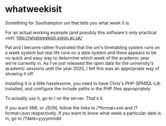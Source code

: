 whatweekisit
============

Something for Southampton uni that tells you what week it is.

For an actual working example (and possibly this software's only
practical use): http://whatweekisit.soton.ac.uk/

Pat and I became rather frustrated that the uni's timetabling
system runs on a week system but real life runs on a date system
and there appears to be no quick and easy way to determine which
week of the academic year we're currently in. As I've just
released the open data for the university's academic sessions
until the year 2020, I felt this was an appropriate way of
showing it off.

Installing it is a little hasslesome, you need to have
Chris's PHP-SPARQL-Lib installed, and configure the
include paths in the PHP files appropriately.

To actually use it, go to / on the server. That's it.

If you want XML or JSON, follow the links to /?format=xml
and /?format=json respectively. If you want to know what
week a particular date is in, go to /?date=yyyymmdd

